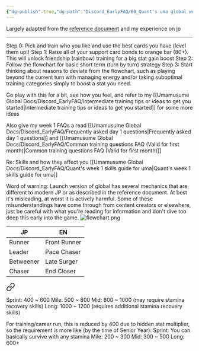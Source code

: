 ```yaml
---
{"dg-publish":true,"dg-path":"Discord_EarlyFAQ/00_Quant's uma global week 1 training for dummies.md","permalink":"/discord-early-faq/00-quant-s-uma-global-week-1-training-for-dummies/","created":"2025-06-27T22:37:49.736+07:00","updated":"2025-07-21T00:29:07.463+07:00"}
---
```


Largely adapted from the [reference document](https://docs.google.com/document/d/11X2P7pLuh-k9E7PhRiD20nDX22rNWtCpC1S4IMx_8pQ) and my experience on jp

---
Step 0: Pick and train who you like and use the best cards you have (level them up!)
Step 1: Raise all of your support card bonds to orange bar (80+). This will unlock friendship (rainbow) training for a big stat gain boost
Step 2: Follow the flowchart for basic short term (turn by turn) strategy
Step 3: Start thinking about reasons to deviate from the flowchart, such as playing beyond the current turn with managing energy and/or taking suboptimal training categories simply to boost a stat you need.

Go play with this for a bit, see how you feel, and refer to my [[Umamusume Global Docs/Discord_EarlyFAQ/Intermediate training tips or ideas to get you started\|Intermediate training tips or ideas to get you started]] for some more ideas

Also give my week 1 FAQs a read [[Umamusume Global Docs/Discord_EarlyFAQ/Frequently asked day 1 questions\|Frequently asked day 1 questions]] and [[Umamusume Global Docs/Discord_EarlyFAQ/Common training questions FAQ (Valid for first month)\|Common training questions FAQ (Valid for first month)]]

Re: Skills and how they affect you [[Umamusume Global Docs/Discord_EarlyFAQ/Quant's week 1 skills guide for uma\|Quant's week 1 skills guide for uma]]

Word of warning:
Launch version of global has several mechanics that are different to modern JP or as described in the reference document. At best it's misleading, at worst it is actively harmful. Some of these misunderstandings have come through from content creators or elsewhere, just be careful with what you're reading for information and don't dive too deep this early into the game.
![flowchart.png](/img/user/Umamusume%20Global%20Docs/flowchart.png)

| JP        | EN           |
| --------- | ------------ |
| Runner    | Front Runner |
| Leader    | Pace Chaser  |
| Betweener | Late Surger  |
| Chaser    | End Closer   |

<div class="transclusion internal-embed is-loaded"><a class="markdown-embed-link" href="/discord-training-req/estimated-threshold-for-stamina-requirement/" aria-label="Open link"><svg xmlns="http://www.w3.org/2000/svg" width="24" height="24" viewBox="0 0 24 24" fill="none" stroke="currentColor" stroke-width="2" stroke-linecap="round" stroke-linejoin="round" class="svg-icon lucide-link"><path d="M10 13a5 5 0 0 0 7.54.54l3-3a5 5 0 0 0-7.07-7.07l-1.72 1.71"></path><path d="M14 11a5 5 0 0 0-7.54-.54l-3 3a5 5 0 0 0 7.07 7.07l1.71-1.71"></path></svg></a><div class="markdown-embed">




Sprint: 400 ~ 600 
Mile: 500 ~ 800
Mid: 800 ~ 1000 (may require stamina recovery skills)
Long: 1000 ~ 1200 (requires additional stamina recovery skills)

For training/career run, this is reduced by 400 due to hidden stat multiplier, so the requirement is more like (by the time of Senior Year):
Sprint: You can basically survive with any stamina
Mile: 200 ~ 300
Mid: 300 ~ 500
Long: 600+

</div></div>
